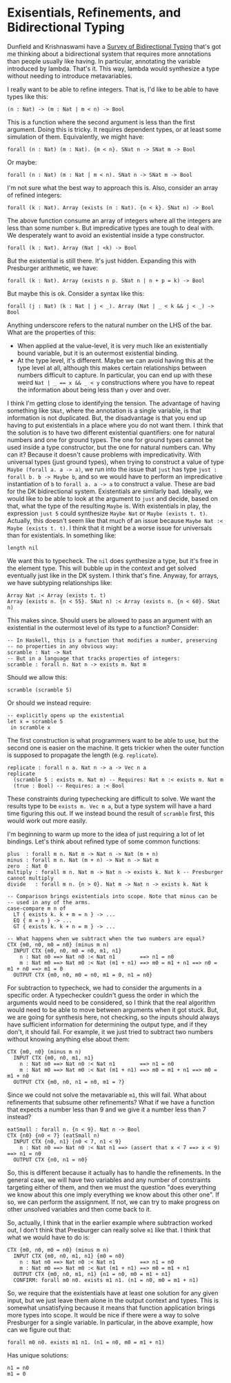 # Exisentials, Refinements, and Bidirectional Typing

Dunfield and Krishnaswami have a [Survey of Bidirectional Typing](https://www.cl.cam.ac.uk/~nk480/bidir-survey.pdf)
that's got me thinking about a bidirectional system that requires more
annotations than people usually like having. In particular, annotating
the variable introduced by lambda. That's it. This way, lambda would
synthesize a type without needing to introduce metavariables.

I really want to be able to refine integers. That is, I'd like to be
able to have types like this:

    (n : Nat) -> (m : Nat | m < n) -> Bool

This is a function where the second argument is less than the first
argument. Doing this is tricky. It requires dependent types, or at
least some simulation of them. Equivalently, we might have:

    forall (n : Nat) (m : Nat). {m < n}. SNat n -> SNat m -> Bool

Or maybe: 

    forall (n : Nat) (m : Nat | m < n). SNat n -> SNat m -> Bool

I'm not sure what the best way to approach this is. Also, consider
an array of refined integers:

    forall (k : Nat). Array (exists (n : Nat). {n < k}. SNat n) -> Bool

The above function consume an array of integers where all the integers
are less than some number `k`. But impredicative types are tough to deal
with. We desperately want to avoid an existential inside a type constructor.

    forall (k : Nat). Array (Nat | <k) -> Bool

But the existential is still there. It's just hidden. Expanding this with
Presburger arithmetic, we have:

    forall (k : Nat). Array (exists n p. SNat n | n + p = k) -> Bool

But maybe this is ok. Consider a syntax like this:

    forall (j : Nat) (k : Nat | j < _). Array (Nat | _ < k && j < _) -> Bool

Anything underscore refers to the natural number on the LHS of the bar. What
are the properties of this:

* When applied at the value-level, it is very much like an existentially bound
  variable, but it is an outermost existential binding.
* At the type level, it's different. Maybe we can avoid having this at the
  type level at all, although this makes certain relationships between numbers
  difficult to capture. In particular, you can end up with these weird
  `Nat | _ == x && _ < y` constructions where you have to repeat the information
  about being less than `y` over and over.

I think I'm getting close to identifying the tension. The advantage of having
something like `SNat`, where the annotation is a single variable, is that
information is not duplicated. But, the disadvantage is that you end up having
to put existentials in a place where you do not want them. I think that the
solution is to have two different existential quantifiers: one for natural
numbers and one for ground types. The one for ground types cannot be used
inside a type constructor, but the one for natural numbers can. Why can it?
Because it doesn't cause problems with impredicativity. With universal types
(just ground types), when trying to construct a value of type
`Maybe (forall a. a -> a)`, we run into the issue that `just` has type
`just : forall b. b -> Maybe b`, and so we would have to perform an impredicative
instantiation of `b` to `forall a. a -> a` to construct a value. These are bad
for the DK bidirectional system. Existentials are similarly bad. Ideally, we
would like to be able to look at the argument to `just` and decide, based on
that, what the type of the resulting `Maybe` is. With existentials in play,
the expression `just 5` could synthesize `Maybe Nat` or `Maybe (exists t. t)`.
Actually, this doesn't seem like that much of an issue because
`Maybe Nat :< Maybe (exists t. t)`. I think that it might be a worse
issue for universals than for existentials. In something like:

    length nil

We want this to typecheck. The `nil` does synthesize a type, but it's free in
the element type. This will bubble up in the context and get solved eventually
just like in the DK system. I think that's fine. Anyway, for arrays, we have
subtyping relationships like:

    Array Nat :< Array (exists t. t) 
    Array (exists n. {n < 55}. SNat n) :< Array (exists n. {n < 60}. SNat n) 

This makes since. Should users be allowed to pass an argument with an
existential in the outermost level of its type to a function? Consider:

    -- In Haskell, this is a function that modifies a number, preserving
    -- no properties in any obvious way:
    scramble : Nat -> Nat
    -- But in a language that tracks properties of integers:
    scramble : forall n. Nat n -> exists m. Nat m

Should we allow this:

    scramble (scramble 5)

Or should we instead require:

    -- explicitly opens up the existential
    let x = scramble 5
     in scramble x

The first construction is what programmers want to be able to use, but the
second one is easier on the machine. It gets trickier when the outer function
is supposed to propagate the length (e.g. `replicate`).

    replicate : forall n a. Nat n -> a -> Vec n a
    replicate
      (scramble 5 : exists m. Nat m) -- Requires: Nat n :< exists m. Nat m
      (true : Bool) -- Requires: a :< Bool

These constraints during typechecking are difficult to solve. We want the
results type to be `exists m. Vec m a`, but a type system will have a hard
time figuring this out. If we instead bound the result of `scramble` first,
this would work out more easily.

I'm beginning to warm up more to the idea of just requiring a lot of let
bindings. Let's think about refined type of some common functions:

    plus  : forall m n. Nat m -> Nat n -> Nat (m + n)
    minus : forall m n. Nat (m + n) -> Nat n -> Nat m
    zero  : Nat 0
    multiply : forall m n. Nat m -> Nat n -> exists k. Nat k -- Presburger cannot multiply
    divide   : forall m n. {n > 0}. Nat m -> Nat n -> exists k. Nat k

    -- Comparison brings existentials into scope. Note that minus can be
    -- used in any of the arms.
    case-compare m n of
      LT { exists k. k + m = n } -> ...
      EQ { m = n } -> ...
      GT { exists k. k + n = m } -> ...

    -- What happens when we subtract when the two numbers are equal?
    CTX {m0, n0, m0 = n0} (minus m n)
      INPUT CTX {m0, n0, m0 = n0, m1, n1}
        n : Nat n0 ==> Nat n0 :< Nat n1        ==> n1 = n0
        m : Nat m0 ==> Nat m0 :< Nat (m1 + n1) ==> m0 = m1 + n1 ==> n0 = m1 + n0 ==> m1 = 0
      OUTPUT CTX {m0, n0, m0 = n0, m1 = 0, n1 = n0}

For subtraction to typecheck, we had to consider the arguments in a specific
order. A typechecker couldn't guess the order in which the arguments would
need to be considered, so I think that the real algorithm would need to be
able to move between arguments when it got stuck. But, we are going for
synthesis here, not checking, so the inputs should always have sufficient
information for determining the output type, and if they don't, it should
fail. For example, it we just tried to subtract two numbers without knowing
anything else about them:

    CTX {m0, n0} (minus m n)
      INPUT CTX {m0, n0, m1, n1}
        n : Nat n0 ==> Nat n0 :< Nat n1        ==> n1 = n0
        m : Nat m0 ==> Nat m0 :< Nat (m1 + n1) ==> m0 = m1 + n1 ==> m0 = m1 + n0
      OUTPUT CTX {m0, n0, n1 = n0, m1 = ?}

Since we could not solve the metavariable `m1`, this will fail. What about
refinements that subsume other refinements? What if we have a function that
expects a number less than 9 and we give it a number less than 7 instead?

    eatSmall : forall n. {n < 9}. Nat n -> Bool
    CTX {n0} {n0 < 7} (eatSmall n)
      INPUT CTX {n0, n1} {n0 < 7, n1 < 9}
        n : Nat n0 ==> Nat n0 :< Nat n1 ==> (assert that x < 7 ==> x < 9) ==> n1 = n0 
      OUTPUT CTX {n0, n1 = n0}

So, this is different because it actually has to handle the refinements. In the
general case, we will have two variables and any number of constraints targeting
either of them, and then we must the question "does everything we know
about this one imply everything we know about this other one". If so, we can
perform the assignment. If not, we can try to make progress on other unsolved
variables and then come back to it.

So, actually, I think that in the earlier example where subtraction worked out,
I don't think that Presburger can really solve `m1` like that. I think that
what we would have to do is:

    CTX {m0, n0, m0 = n0} (minus m n)
      INPUT CTX {m0, n0, m1, n1} {m0 = n0}
        n : Nat n0 ==> Nat n0 :< Nat n1        ==> n1 = n0
        m : Nat m0 ==> Nat m0 :< Nat (m1 + n1) ==> m0 = m1 + n1
      OUTPUT CTX {m0, n0, m1, n1} {n1 = n0, m0 = m1 + n1}
      CONFIRM: forall m0 n0. exists m1 n1. (n1 = n0, m0 = m1 + n1)

So, we require that the existentials have at least one solution for any given
input, but we just leave them alone in the output context and types. This is
somewhat unsatisfying because it means that function application brings more
types into scope. It would be nice if there were a way to solve Presburger
for a single variable. In particular, in the above example, how can we figure
out that:

    forall m0 n0. exists m1 n1. (n1 = n0, m0 = m1 + n1)

Has unique solutions:

    n1 = n0
    m1 = 0
